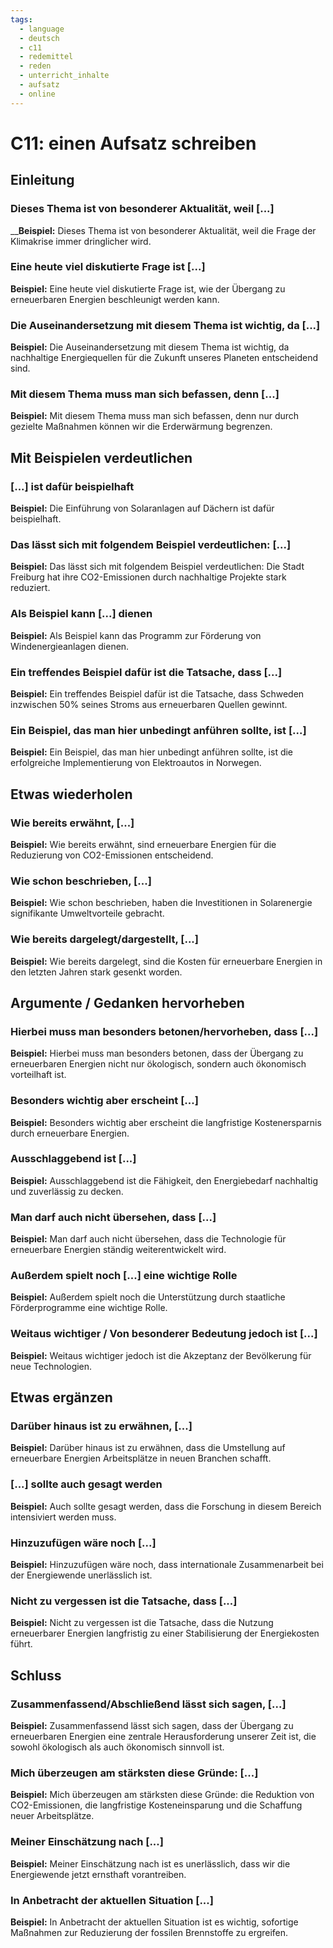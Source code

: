 ```yaml
---
tags:
  - language
  - deutsch
  - c11
  - redemittel
  - reden
  - unterricht_inhalte
  - aufsatz
  - online
---
```



# C11: einen Aufsatz schreiben

## Einleitung

### Dieses Thema ist von besonderer Aktualität, weil [...]

____Beispiel:__ Dieses Thema ist von besonderer Aktualität, weil die Frage der Klimakrise immer dringlicher wird.

### Eine heute viel diskutierte Frage ist [...]

__Beispiel:__ Eine heute viel diskutierte Frage ist, wie der Übergang zu erneuerbaren Energien beschleunigt werden kann.

### Die Auseinandersetzung mit diesem Thema ist wichtig, da [...]

__Beispiel:__ Die Auseinandersetzung mit diesem Thema ist wichtig, da nachhaltige Energiequellen für die Zukunft unseres Planeten entscheidend sind.

### Mit diesem Thema muss man sich befassen, denn [...]

__Beispiel:__ Mit diesem Thema muss man sich befassen, denn nur durch gezielte Maßnahmen können wir die Erderwärmung begrenzen.

## Mit Beispielen verdeutlichen

### [...] ist dafür beispielhaft

__Beispiel:__ Die Einführung von Solaranlagen auf Dächern ist dafür beispielhaft.

### Das lässt sich mit folgendem Beispiel verdeutlichen: [...]

__Beispiel:__ Das lässt sich mit folgendem Beispiel verdeutlichen: Die Stadt Freiburg hat ihre CO2-Emissionen durch nachhaltige Projekte stark reduziert.

### Als Beispiel kann [...] dienen

__Beispiel:__ Als Beispiel kann das Programm zur Förderung von Windenergieanlagen dienen.

### Ein treffendes Beispiel dafür ist die Tatsache, dass [...]

__Beispiel:__ Ein treffendes Beispiel dafür ist die Tatsache, dass Schweden inzwischen 50% seines Stroms aus erneuerbaren Quellen gewinnt.

### Ein Beispiel, das man hier unbedingt anführen sollte, ist [...]

__Beispiel:__ Ein Beispiel, das man hier unbedingt anführen sollte, ist die erfolgreiche Implementierung von Elektroautos in Norwegen.

## Etwas wiederholen

### Wie bereits erwähnt, [...]

__Beispiel:__ Wie bereits erwähnt, sind erneuerbare Energien für die Reduzierung von CO2-Emissionen entscheidend.

### Wie schon beschrieben, [...]

__Beispiel:__ Wie schon beschrieben, haben die Investitionen in Solarenergie signifikante Umweltvorteile gebracht.

### Wie bereits dargelegt/dargestellt, [...]

__Beispiel:__ Wie bereits dargelegt, sind die Kosten für erneuerbare Energien in den letzten Jahren stark gesenkt worden.

## Argumente / Gedanken hervorheben

### Hierbei muss man besonders betonen/hervorheben, dass [...]

__Beispiel:__ Hierbei muss man besonders betonen, dass der Übergang zu erneuerbaren Energien nicht nur ökologisch, sondern auch ökonomisch vorteilhaft ist.

### Besonders wichtig aber erscheint [...]

__Beispiel:__ Besonders wichtig aber erscheint die langfristige Kostenersparnis durch erneuerbare Energien.

### Ausschlaggebend ist [...]

__Beispiel:__ Ausschlaggebend ist die Fähigkeit, den Energiebedarf nachhaltig und zuverlässig zu decken.

### Man darf auch nicht übersehen, dass [...]

__Beispiel:__ Man darf auch nicht übersehen, dass die Technologie für erneuerbare Energien ständig weiterentwickelt wird.

### Außerdem spielt noch [...] eine wichtige Rolle

__Beispiel:__ Außerdem spielt noch die Unterstützung durch staatliche Förderprogramme eine wichtige Rolle.

### Weitaus wichtiger / Von besonderer Bedeutung jedoch ist [...]

__Beispiel:__ Weitaus wichtiger jedoch ist die Akzeptanz der Bevölkerung für neue Technologien.

## Etwas ergänzen

### Darüber hinaus ist zu erwähnen, [...]

__Beispiel:__ Darüber hinaus ist zu erwähnen, dass die Umstellung auf erneuerbare Energien Arbeitsplätze in neuen Branchen schafft.

### [...] sollte auch gesagt werden

__Beispiel:__ Auch sollte gesagt werden, dass die Forschung in diesem Bereich intensiviert werden muss.

### Hinzuzufügen wäre noch [...]

__Beispiel:__ Hinzuzufügen wäre noch, dass internationale Zusammenarbeit bei der Energiewende unerlässlich ist.

### Nicht zu vergessen ist die Tatsache, dass [...]

__Beispiel:__ Nicht zu vergessen ist die Tatsache, dass die Nutzung erneuerbarer Energien langfristig zu einer Stabilisierung der Energiekosten führt.

## Schluss

### Zusammenfassend/Abschließend lässt sich sagen, [...]

__Beispiel:__ Zusammenfassend lässt sich sagen, dass der Übergang zu erneuerbaren Energien eine zentrale Herausforderung unserer Zeit ist, die sowohl ökologisch als auch ökonomisch sinnvoll ist.

### Mich überzeugen am stärksten diese Gründe: [...]

__Beispiel:__ Mich überzeugen am stärksten diese Gründe: die Reduktion von CO2-Emissionen, die langfristige Kosteneinsparung und die Schaffung neuer Arbeitsplätze.

### Meiner Einschätzung nach [...]

__Beispiel:__ Meiner Einschätzung nach ist es unerlässlich, dass wir die Energiewende jetzt ernsthaft vorantreiben.

### In Anbetracht der aktuellen Situation [...]

__Beispiel:__ In Anbetracht der aktuellen Situation ist es wichtig, sofortige Maßnahmen zur Reduzierung der fossilen Brennstoffe zu ergreifen.
